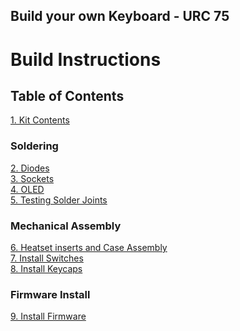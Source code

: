 ## Build your own Keyboard - URC 75

# Build Instructions

## Table of Contents 

[1. Kit Contents](/Build_Instructions/1_Kit_Contents.md)</br>
### Soldering
[2. Diodes](/Build_Instructions/2_Diodes.md)</br>
[3. Sockets](/Build_Instructions/3_Sockets.md)</br>
[4. OLED](/Build_Instructions/4_OLED.md)</br>
[5. Testing Solder Joints](/Build_Instructions/5_Testing_Solder_Joints.md)</br>
### Mechanical Assembly
[6. Heatset inserts and Case Assembly](/Build_Instructions/6_Heatset_and_Case_Assembly.md)</br>
[7. Install Switches](/Build_Instructions/7_Install_Switches.md)</br>
[8. Install Keycaps](/Build_Instructions/8_Install_Keycaps.md)</br>
### Firmware Install
[9. Install Firmware](/Build_Instructions/9_Install_Firmware.md)</br>